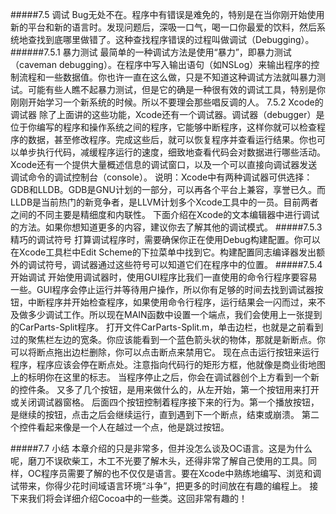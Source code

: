 #####7.5 调试
Bug无处不在。程序中有错误是难免的，特别是在当你刚开始使用新的平台和新的语言时。发现问题后，深吸一口气，喝一口你最爱的饮料，然后系统地查找到底哪里做错了。这种查找程序错误的过程叫做调试（Debugging）。
######7.5.1 暴力测试
最简单的一种调试方法是使用“暴力”，即暴力测试（caveman debugging）。在程序中写入输出语句（如NSLog）来输出程序的控制流程和一些数据值。你也许一直在这么做，只是不知道这种调试方法就叫暴力测试。可能有些人瞧不起暴力测试，但是它的确是一种很有效的调试工具，特别是你刚刚开始学习一个新系统的时候。所以不要理会那些唱反调的人。
7.5.2 Xcode的调试器
	除了上面讲的这些功能，Xcode还有一个调试器。调试器（debugger）是位于你编写的程序和操作系统之间的程序，它能够中断程序，这样你就可以检查程序的数据，甚至修改程序。完成这些后，就可以恢复程序并查看运行结果。你也可以单步执行代码，减缓程序运行的速度，细致地查看代码会对数据进行哪些活动。
	Xcode还有一个提供大量概述信息的调试窗口，以及一个可以直接向调试器发送调试命令的调试控制台（console）。
	说明：Xcode中有两种调试器可供选择：GDB和LLDB。GDB是GNU计划的一部分，可以再各个平台上兼容，享誉已久。而LLDB是当前热门的新竞争者，是LLVM计划多个Xcode工具中的一员。目前两者之间的不同主要是精细度和内联性。
	下面介绍在Xcode的文本编辑器中进行调试的方法。如果你想知道更多的内容，建议你去了解其他的调试模式。
#####7.5.3 精巧的调试符号
打算调试程序时，需要确保你正在使用Debug构建配置。你可以在Xcode工具栏中Edit Scheme的下拉菜单中找到它。构建配置同志编译器发出额外的调试符号，调试器通过这些符号可以知道它们在程序中的位置。
#####7.5.4 开始调试
开始使用调试器时，使用GUI程序比我们一直使用的命令行程序要容易一些。GUI程序会停止运行并等待用户操作，所以你有足够的时间去找到调试器按钮，中断程序并开始检查程序，如果使用命令行程序，运行结果会一闪而过，来不及做多少调试工作。所以现在MAIN函数中设置一个端点，我们会使用上一张提到的CarParts-Split程序。
	打开文件CarParts-Split.m，单击边栏，也就是之前看到过的聚焦栏左边的宽条。你应该能看到一个蓝色箭头状的物体，那就是新断点。你可以将断点拖出边栏删除，你可以点击断点来禁用它。
	现在点击运行按钮来运行程序，程序应该会停在断点处。注意指向代码行的矩形方框，他就像是商业街地图上的标明你在这里的标志。
	当程序停止之后，你会在调试器创个上方看到一个新的控件条。
	又多了几个按钮，是用来做什么的，从左开始，第一个按钮用来打开或关闭调试器窗格。
	后面四个按钮控制着程序接下来的行为。第一个播放按钮，是继续的按钮，点击之后会继续运行，直到遇到下一个断点，结束或崩溃。
	第二个控件看起来像是一个人在越过一个点，他是跳过按钮。

#####7.7 小结
本章介绍的只是非常多，但并没怎么谈及OC语言。这是为什么呢，磨刀不误砍柴工，木工不光要了解木头，还得非常了解自己使用的工具。同样，OC程序员需要了解的也不仅仅是语言。要在Xcode中熟练地编写、浏览和调试带来，你得少花时间域语言环境“斗争”，把更多的时间放在有趣的编程上。
	接下来我们将会详细介绍Cocoa中的一些类。这回非常有趣的！
